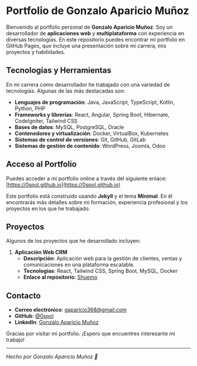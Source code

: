 # Portfolio de Gonzalo Aparicio Muñoz

Bienvenido al portfolio personal de **Gonzalo Aparicio Muñoz**. Soy un desarrollador de **aplicaciones web** y **multiplataforma** con experiencia en diversas tecnologías. En este repositorio puedes encontrar mi portfolio en GitHub Pages, que incluye una presentación sobre mi carrera, mis proyectos y habilidades.

## Tecnologías y Herramientas

En mi carrera como desarrollador he trabajado con una variedad de tecnologías. Algunas de las más destacadas son:

- **Lenguajes de programación**: Java, JavaScript, TypeScript, Kotlin, Python, PHP
- **Frameworks y librerías**: React, Angular, Spring Boot, Hibernate, CodeIgniter, Tailwind CSS
- **Bases de datos**: MySQL, PostgreSQL, Oracle
- **Contenedores y virtualización**: Docker, VirtualBox, Kubernetes
- **Sistemas de control de versiones**: Git, GitHub, GitLab
- **Sistemas de gestión de contenido**: WordPress, Joomla, Odoo

## Acceso al Portfolio

Puedes acceder a mi portfolio online a través del siguiente enlace:  
[https://0spol.github.io](https://0spol.github.io)

Este portfolio está construido usando **Jekyll** y el tema **Minimal**. En él encontrarás más detalles sobre mi formación, experiencia profesional y los proyectos en los que he trabajado.

## Proyectos

Algunos de los proyectos que he desarrollado incluyen:

1. **Aplicación Web CRM**  
   - **Descripción**: Aplicación web para la gestión de clientes, ventas y comunicaciones en una plataforma escalable.
   - **Tecnologías**: React, Tailwind CSS, Spring Boot, MySQL, Docker  
   - **Enlace al repositorio**: [Shuemo](https://github.com/0spol/Shuemo)


## Contacto

- **Correo electrónico**: [gaparicio368@gmail.com](mailto:gaparicio368@gmail.com)
- **GitHub**: [@0spol](https://github.com/0spol)
- **LinkedIn**: [Gonzalo Aparicio Muñoz](https://www.linkedin.com/in/gonzalo-a-b2707823b)

Gracias por visitar mi portfolio. ¡Espero que encuentres interesante mi trabajo!

---

_Hecho por Gonzalo Aparicio Muñoz 🤠_

